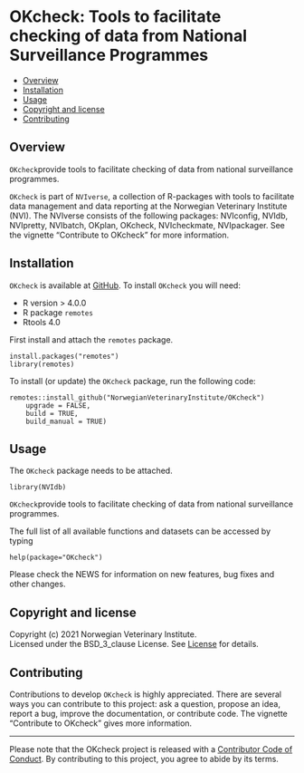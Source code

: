 OKcheck: Tools to facilitate checking of data from National Surveillance Programmes
===================================================================================

<!-- README.md is generated from README.Rmd. Please edit that file -->

-   [Overview](#overview)
-   [Installation](#installation)
-   [Usage](#usage)
-   [Copyright and license](#copyright-and-license)
-   [Contributing](#contributing)

Overview
--------

`OKcheck`provide tools to facilitate checking of data from national
surveillance programmes.

`OKcheck` is part of `NVIverse`, a collection of R-packages with tools
to facilitate data management and data reporting at the Norwegian
Veterinary Institute (NVI). The NVIverse consists of the following
packages: NVIconfig, NVIdb, NVIpretty, NVIbatch, OKplan, OKcheck,
NVIcheckmate, NVIpackager. See the vignette “Contribute to OKcheck” for
more information.

Installation
------------

`OKcheck` is available at
[GitHub](https://github.com/NorwegianVeterinaryInstitute). To install
`OKcheck` you will need:

-   R version &gt; 4.0.0
-   R package `remotes`
-   Rtools 4.0

First install and attach the `remotes` package.

    install.packages("remotes")
    library(remotes)

To install (or update) the `OKcheck` package, run the following code:

    remotes::install_github("NorwegianVeterinaryInstitute/OKcheck")
        upgrade = FALSE,
        build = TRUE,
        build_manual = TRUE)

Usage
-----

The `OKcheck` package needs to be attached.

    library(NVIdb)

`OKcheck`provide tools to facilitate checking of data from national
surveillance programmes.

The full list of all available functions and datasets can be accessed by
typing

    help(package="OKcheck")

Please check the NEWS for information on new features, bug fixes and
other changes.

Copyright and license
---------------------

Copyright (c) 2021 Norwegian Veterinary Institute.  
Licensed under the BSD\_3\_clause License. See
[License](https://github.com/NorwegianVeterinaryInstitute/OKcheck/blob/main/LICENSE)
for details.

Contributing
------------

Contributions to develop `OKcheck` is highly appreciated. There are
several ways you can contribute to this project: ask a question, propose
an idea, report a bug, improve the documentation, or contribute code.
The vignette “Contribute to OKcheck” gives more information.

<!-- Code of conduct -->
------------------------

Please note that the OKcheck project is released with a [Contributor
Code of
Conduct](https://github.com/NorwegianVeterinaryInstitute/OKcheck/blob/main/CODE_OF_CONDUCT.md).
By contributing to this project, you agree to abide by its terms.
